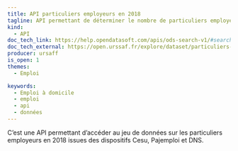 ```yaml
---
title: API particuliers employeurs en 2018
tagline: API permettant de déterminer le nombre de particuliers employeurs
kind:
  - API
doc_tech_link: https://help.opendatasoft.com/apis/ods-search-v1/#search-api-v1
doc_tech_external: https://open.urssaf.fr/explore/dataset/particuliers-employeurs-en-2018/api/
producer: ursaff
is_open: 1
themes:
  - Emploi

keywords:
  - Emploi à domicile
  - emploi
  - api
  - données
---
```


C’est une API permettant d’accéder au jeu de données sur les particuliers employeurs en 2018 issues des dispositifs Cesu, Pajemploi et DNS.
